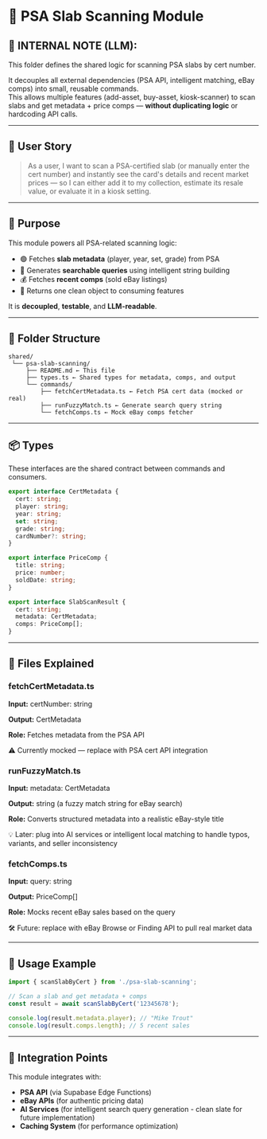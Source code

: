 # 🧠 PSA Slab Scanning Module

## 🤖 INTERNAL NOTE (LLM):
This folder defines the shared logic for scanning PSA slabs by cert number.

It decouples all external dependencies (PSA API, intelligent matching, eBay comps) into small, reusable commands.  
This allows multiple features (add-asset, buy-asset, kiosk-scanner) to scan slabs and get metadata + price comps — **without duplicating logic** or hardcoding API calls.

---

## 👤 User Story

> As a user, I want to scan a PSA-certified slab (or manually enter the cert number) and instantly see the card's details and recent market prices — so I can either add it to my collection, estimate its resale value, or evaluate it in a kiosk setting.

---

## 🧩 Purpose

This module powers all PSA-related scanning logic:
- 🟢 Fetches **slab metadata** (player, year, set, grade) from PSA
- 🔎 Generates **searchable queries** using intelligent string building
- 💰 Fetches **recent comps** (sold eBay listings)
- 🔄 Returns one clean object to consuming features

It is **decoupled**, **testable**, and **LLM-readable**.

---

## 📂 Folder Structure

```
shared/
 └── psa-slab-scanning/
     ├── README.md ← This file
     ├── types.ts ← Shared types for metadata, comps, and output
     └── commands/
         ├── fetchCertMetadata.ts ← Fetch PSA cert data (mocked or real)
         ├── runFuzzyMatch.ts ← Generate search query string
         └── fetchComps.ts ← Mock eBay comps fetcher
```

---

## 📦 Types

These interfaces are the shared contract between commands and consumers.

```typescript
export interface CertMetadata {
  cert: string;
  player: string;
  year: string;
  set: string;
  grade: string;
  cardNumber?: string;
}

export interface PriceComp {
  title: string;
  price: number;
  soldDate: string;
}

export interface SlabScanResult {
  cert: string;
  metadata: CertMetadata;
  comps: PriceComp[];
}
```

---

## 📁 Files Explained

### fetchCertMetadata.ts
**Input:** certNumber: string

**Output:** CertMetadata

**Role:** Fetches metadata from the PSA API

⚠️ Currently mocked — replace with PSA cert API integration

### runFuzzyMatch.ts
**Input:** metadata: CertMetadata

**Output:** string (a fuzzy match string for eBay search)

**Role:** Converts structured metadata into a realistic eBay-style title

💡 Later: plug into AI services or intelligent local matching to handle typos, variants, and seller inconsistency

### fetchComps.ts
**Input:** query: string

**Output:** PriceComp[]

**Role:** Mocks recent eBay sales based on the query

🛠️ Future: replace with eBay Browse or Finding API to pull real market data

---

## 🔧 Usage Example

```typescript
import { scanSlabByCert } from './psa-slab-scanning';

// Scan a slab and get metadata + comps
const result = await scanSlabByCert('12345678');

console.log(result.metadata.player); // "Mike Trout"
console.log(result.comps.length); // 5 recent sales
```

---

## 🚀 Integration Points

This module integrates with:
- **PSA API** (via Supabase Edge Functions)
- **eBay APIs** (for authentic pricing data)
- **AI Services** (for intelligent search query generation - clean slate for future implementation)
- **Caching System** (for performance optimization)